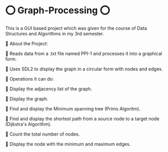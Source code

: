 # ⭕️ Graph-Processing ⭕️

This is a GUI based project which was given for the course of Data Structures and Algorithms in my 3rd semester.

🔴 About the Project:

🔹 Reads data from a .txt file named PPI-1 and processes it into a graphical form.

🔹 Uses SDL2 to display the graph in a circular form with nodes and edges.


🔴 Operations it can do:

🔹 Display the adjacency list of the graph.

🔹 Display the graph.

🔹 Find and display the Minimum spanning tree (Prims Algoritm).

🔹 Find and display the shortest path from a source node to a target node (Dijkstra's Algorithm).

🔹 Count the total number of nodes.

🔹 Display the node with the minimum and maximum edges.
